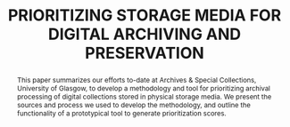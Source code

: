 ---
abstract: This paper summarizes our efforts to-date at Archives & Special Collections,
  University of Glasgow, to develop a methodology and tool for prioritizing archival
  processing of digital collections stored in physical storage media. We present the
  sources and process we used to develop the methodology, and outline the functionality
  of a prototypical tool to generate prioritization scores.
creators:
- Konstantelos, Leo
- Yan, Emma
date: null
document_url: https://www.ideals.illinois.edu/items/128862/bitstreams/430318/data.pdf
grand_parent: iPRES
institutions: []
keywords:
- digital archiving
- legacy storage media
- prioritization
- selection and appraisal
landing_page_url: https://hdl.handle.net/2142/121668
language: eng
layout: publication
license: CC-BY 4.0 International
notes_url: null
parent: iPRES 2023
publication_type: presentation
size: null
slides_url: null
source_name: iPRES
title: PRIORITIZING STORAGE MEDIA FOR DIGITAL ARCHIVING AND PRESERVATION
year: 2023
---